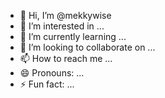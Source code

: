 - 👋 Hi, I’m @mekkywise
- 👀 I’m interested in ...
- 🌱 I’m currently learning ...
- 💞️ I’m looking to collaborate on ...
- 📫 How to reach me ...
- 😄 Pronouns: ...
- ⚡ Fun fact: ...

<!---
mekkywise/mekkywise is a ✨ special ✨ repository because its `README.md` (this file) appears on your GitHub profile.
You can click the Preview link to take a look at your changes.
--->
